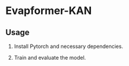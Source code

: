 # Evapformer-KAN


## Usage 

1. Install Pytorch and necessary dependencies.

2. Train and evaluate the model. 


